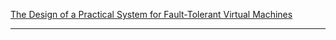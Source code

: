 [The Design of a Practical System for Fault-Tolerant Virtual Machines](https://www.google.com/url?sa=t&rct=j&q=&esrc=s&source=web&cd=2&cad=rja&uact=8&ved=0ahUKEwiCwcmn9p7LAhUK4mMKHXBjCPAQFggmMAE&url=https%3A%2F%2Fpdos.csail.mit.edu%2F6.824%2Fpapers%2Fvm-ft.pdf&usg=AFQjCNEGWM9iU3zRpUoXtb5w0JsBhNCgNA&sig2=gvs8dgtPJmSeS-gVEE3acQ&bvm=bv.115339255,d.cGc)

***
